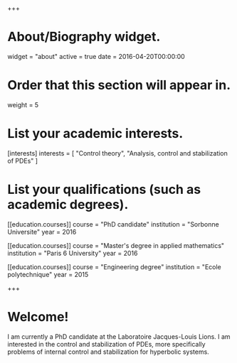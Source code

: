 +++
# About/Biography widget.
widget = "about"
active = true
date = 2016-04-20T00:00:00

# Order that this section will appear in.
weight = 5

# List your academic interests.
[interests]
  interests = [
    "Control theory",
    "Analysis, control and stabilization of PDEs"
  ]

# List your qualifications (such as academic degrees).
[[education.courses]]
  course = "PhD candidate"
  institution = "Sorbonne Universite"
  year = 2016

[[education.courses]]
  course = "Master's degree in applied mathematics"
  institution = "Paris 6 University"
  year = 2016

[[education.courses]]
  course = "Engineering degree"
  institution = "Ecole polytechnique"
  year = 2015
 
+++

# Welcome!

I am currently a PhD candidate at the Laboratoire Jacques-Louis Lions. I am interested in the control and stabilization of PDEs, more specifically problems of internal control and stabilization for hyperbolic systems.



